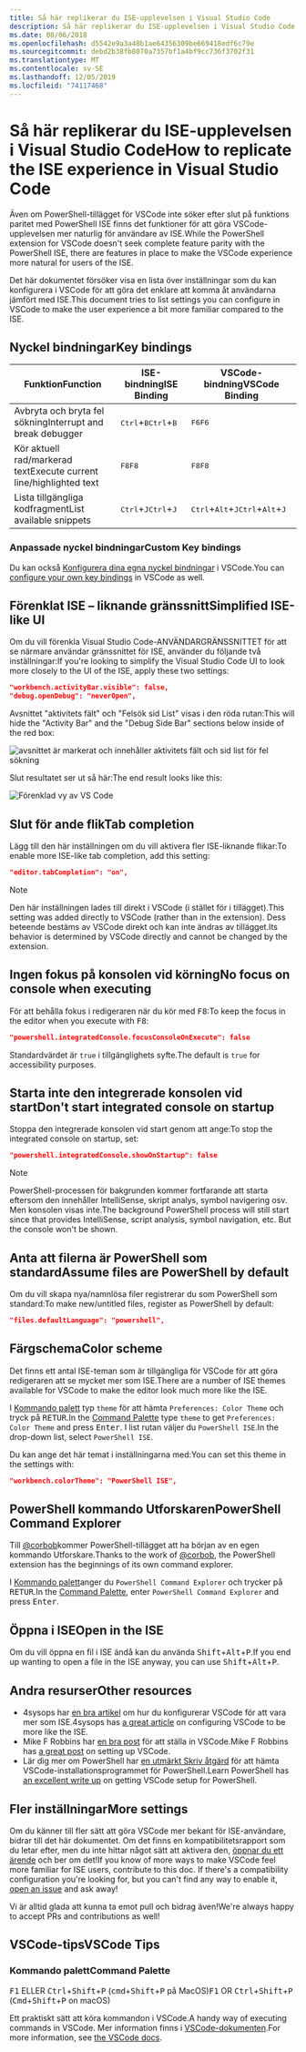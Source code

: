 ```yaml
---
title: Så här replikerar du ISE-upplevelsen i Visual Studio Code
description: Så här replikerar du ISE-upplevelsen i Visual Studio Code
ms.date: 08/06/2018
ms.openlocfilehash: d5542e9a3a48b1ae64356309be669418edf6c79e
ms.sourcegitcommit: debd2b38fb8070a7357bf1a4bf9cc736f3702f31
ms.translationtype: MT
ms.contentlocale: sv-SE
ms.lasthandoff: 12/05/2019
ms.locfileid: "74117468"
---
```

# <a name="how-to-replicate-the-ise-experience-in-visual-studio-code"></a><span data-ttu-id="99e81-103">Så här replikerar du ISE-upplevelsen i Visual Studio Code</span><span class="sxs-lookup"><span data-stu-id="99e81-103">How to replicate the ISE experience in Visual Studio Code</span></span>

<span data-ttu-id="99e81-104">Även om PowerShell-tillägget för VSCode inte söker efter slut på funktions paritet med PowerShell ISE finns det funktioner för att göra VSCode-upplevelsen mer naturlig för användare av ISE.</span><span class="sxs-lookup"><span data-stu-id="99e81-104">While the PowerShell extension for VSCode doesn't seek complete feature parity with the PowerShell ISE, there are features in place to make the VSCode experience more natural for users of the ISE.</span></span>

<span data-ttu-id="99e81-105">Det här dokumentet försöker visa en lista över inställningar som du kan konfigurera i VSCode för att göra det enklare att komma åt användarna jämfört med ISE.</span><span class="sxs-lookup"><span data-stu-id="99e81-105">This document tries to list settings you can configure in VSCode to make the user experience a bit more familiar compared to the ISE.</span></span>

## <a name="key-bindings"></a><span data-ttu-id="99e81-106">Nyckel bindningar</span><span class="sxs-lookup"><span data-stu-id="99e81-106">Key bindings</span></span>

| <span data-ttu-id="99e81-107">Funktion</span><span class="sxs-lookup"><span data-stu-id="99e81-107">Function</span></span>                              | <span data-ttu-id="99e81-108">ISE-bindning</span><span class="sxs-lookup"><span data-stu-id="99e81-108">ISE Binding</span></span>                  | <span data-ttu-id="99e81-109">VSCode-bindning</span><span class="sxs-lookup"><span data-stu-id="99e81-109">VSCode Binding</span></span>                              |
| ----------------                      | -----------                  | --------------                              |
| <span data-ttu-id="99e81-110">Avbryta och bryta fel sökning</span><span class="sxs-lookup"><span data-stu-id="99e81-110">Interrupt and break debugger</span></span>          | <span data-ttu-id="99e81-111"><kbd>Ctrl</kbd>+<kbd>B</kbd></span><span class="sxs-lookup"><span data-stu-id="99e81-111"><kbd>Ctrl</kbd>+<kbd>B</kbd></span></span> | <span data-ttu-id="99e81-112"><kbd>F6</kbd></span><span class="sxs-lookup"><span data-stu-id="99e81-112"><kbd>F6</kbd></span></span>                               |
| <span data-ttu-id="99e81-113">Kör aktuell rad/markerad text</span><span class="sxs-lookup"><span data-stu-id="99e81-113">Execute current line/highlighted text</span></span> | <span data-ttu-id="99e81-114"><kbd>F8</kbd></span><span class="sxs-lookup"><span data-stu-id="99e81-114"><kbd>F8</kbd></span></span>                | <span data-ttu-id="99e81-115"><kbd>F8</kbd></span><span class="sxs-lookup"><span data-stu-id="99e81-115"><kbd>F8</kbd></span></span>                               |
| <span data-ttu-id="99e81-116">Lista tillgängliga kodfragment</span><span class="sxs-lookup"><span data-stu-id="99e81-116">List available snippets</span></span>               | <span data-ttu-id="99e81-117"><kbd>Ctrl</kbd>+<kbd>J</kbd></span><span class="sxs-lookup"><span data-stu-id="99e81-117"><kbd>Ctrl</kbd>+<kbd>J</kbd></span></span> | <span data-ttu-id="99e81-118"><kbd>Ctrl</kbd>+<kbd>Alt</kbd>+<kbd>J</kbd></span><span class="sxs-lookup"><span data-stu-id="99e81-118"><kbd>Ctrl</kbd>+<kbd>Alt</kbd>+<kbd>J</kbd></span></span> |

### <a name="custom-key-bindings"></a><span data-ttu-id="99e81-119">Anpassade nyckel bindningar</span><span class="sxs-lookup"><span data-stu-id="99e81-119">Custom Key bindings</span></span>

<span data-ttu-id="99e81-120">Du kan också [Konfigurera dina egna nyckel bindningar](https://code.visualstudio.com/docs/getstarted/keybindings#_custom-keybindings-for-refactorings) i VSCode.</span><span class="sxs-lookup"><span data-stu-id="99e81-120">You can [configure your own key bindings](https://code.visualstudio.com/docs/getstarted/keybindings#_custom-keybindings-for-refactorings) in VSCode as well.</span></span>

## <a name="simplified-ise-like-ui"></a><span data-ttu-id="99e81-121">Förenklat ISE – liknande gränssnitt</span><span class="sxs-lookup"><span data-stu-id="99e81-121">Simplified ISE-like UI</span></span>

<span data-ttu-id="99e81-122">Om du vill förenkla Visual Studio Code-ANVÄNDARGRÄNSSNITTET för att se närmare användar gränssnittet för ISE, använder du följande två inställningar:</span><span class="sxs-lookup"><span data-stu-id="99e81-122">If you're looking to simplify the Visual Studio Code UI to look more closely to the UI of the ISE, apply these two settings:</span></span>

```json
"workbench.activityBar.visible": false,
"debug.openDebug": "neverOpen",
```

<span data-ttu-id="99e81-123">Avsnittet "aktivitets fält" och "Felsök sid List" visas i den röda rutan:</span><span class="sxs-lookup"><span data-stu-id="99e81-123">This will hide the "Activity Bar" and the "Debug Side Bar" sections below inside of the red box:</span></span>

![avsnittet är markerat och innehåller aktivitets fält och sid list för fel sökning](images/How-To-Replicate-the-ISE-Experience-In-VSCode/1-highlighted-sidebar.png)

<span data-ttu-id="99e81-125">Slut resultatet ser ut så här:</span><span class="sxs-lookup"><span data-stu-id="99e81-125">The end result looks like this:</span></span>

![Förenklad vy av VS Code](images/How-To-Replicate-the-ISE-Experience-In-VSCode/2-simplified-ui.png)

## <a name="tab-completion"></a><span data-ttu-id="99e81-127">Slut för ande flik</span><span class="sxs-lookup"><span data-stu-id="99e81-127">Tab completion</span></span>

<span data-ttu-id="99e81-128">Lägg till den här inställningen om du vill aktivera fler ISE-liknande flikar:</span><span class="sxs-lookup"><span data-stu-id="99e81-128">To enable more ISE-like tab completion, add this setting:</span></span>

```json
"editor.tabCompletion": "on",
```

> [!NOTE]
> <span data-ttu-id="99e81-129">Den här inställningen lades till direkt i VSCode (i stället för i tillägget).</span><span class="sxs-lookup"><span data-stu-id="99e81-129">This setting was added directly to VSCode (rather than in the extension).</span></span> <span data-ttu-id="99e81-130">Dess beteende bestäms av VSCode direkt och kan inte ändras av tillägget.</span><span class="sxs-lookup"><span data-stu-id="99e81-130">Its behavior is determined by VSCode directly and cannot be changed by the extension.</span></span>

## <a name="no-focus-on-console-when-executing"></a><span data-ttu-id="99e81-131">Ingen fokus på konsolen vid körning</span><span class="sxs-lookup"><span data-stu-id="99e81-131">No focus on console when executing</span></span>

<span data-ttu-id="99e81-132">För att behålla fokus i redigeraren när du kör med <kbd>F8</kbd>:</span><span class="sxs-lookup"><span data-stu-id="99e81-132">To keep the focus in the editor when you execute with <kbd>F8</kbd>:</span></span>

```json
"powershell.integratedConsole.focusConsoleOnExecute": false
```

<span data-ttu-id="99e81-133">Standardvärdet är `true` i tillgänglighets syfte.</span><span class="sxs-lookup"><span data-stu-id="99e81-133">The default is `true` for accessibility purposes.</span></span>

## <a name="dont-start-integrated-console-on-startup"></a><span data-ttu-id="99e81-134">Starta inte den integrerade konsolen vid start</span><span class="sxs-lookup"><span data-stu-id="99e81-134">Don't start integrated console on startup</span></span>

<span data-ttu-id="99e81-135">Stoppa den integrerade konsolen vid start genom att ange:</span><span class="sxs-lookup"><span data-stu-id="99e81-135">To stop the integrated console on startup, set:</span></span>

```json
"powershell.integratedConsole.showOnStartup": false
```

> [!NOTE]
> <span data-ttu-id="99e81-136">PowerShell-processen för bakgrunden kommer fortfarande att starta eftersom den innehåller IntelliSense, skript analys, symbol navigering osv. Men konsolen visas inte.</span><span class="sxs-lookup"><span data-stu-id="99e81-136">The background PowerShell process will still start since that provides IntelliSense, script analysis, symbol navigation, etc. But the console won't be shown.</span></span>

## <a name="assume-files-are-powershell-by-default"></a><span data-ttu-id="99e81-137">Anta att filerna är PowerShell som standard</span><span class="sxs-lookup"><span data-stu-id="99e81-137">Assume files are PowerShell by default</span></span>

<span data-ttu-id="99e81-138">Om du vill skapa nya/namnlösa filer registrerar du som PowerShell som standard:</span><span class="sxs-lookup"><span data-stu-id="99e81-138">To make new/untitled files, register as PowerShell by default:</span></span>

```json
"files.defaultLanguage": "powershell",
```

## <a name="color-scheme"></a><span data-ttu-id="99e81-139">Färgschema</span><span class="sxs-lookup"><span data-stu-id="99e81-139">Color scheme</span></span>

<span data-ttu-id="99e81-140">Det finns ett antal ISE-teman som är tillgängliga för VSCode för att göra redigeraren att se mycket mer som ISE.</span><span class="sxs-lookup"><span data-stu-id="99e81-140">There are a number of ISE themes available for VSCode to make the editor look much more like the ISE.</span></span>

<span data-ttu-id="99e81-141">I [Kommando palett] typ `theme` för att hämta `Preferences: Color Theme` och tryck på <kbd>RETUR</kbd>.</span><span class="sxs-lookup"><span data-stu-id="99e81-141">In the [Command Palette] type `theme` to get `Preferences: Color Theme` and press <kbd>Enter</kbd>.</span></span>
<span data-ttu-id="99e81-142">I list rutan väljer du `PowerShell ISE`.</span><span class="sxs-lookup"><span data-stu-id="99e81-142">In the drop-down list, select `PowerShell ISE`.</span></span>

<span data-ttu-id="99e81-143">Du kan ange det här temat i inställningarna med:</span><span class="sxs-lookup"><span data-stu-id="99e81-143">You can set this theme in the settings with:</span></span>

```json
"workbench.colorTheme": "PowerShell ISE",
```

## <a name="powershell-command-explorer"></a><span data-ttu-id="99e81-144">PowerShell kommando Utforskaren</span><span class="sxs-lookup"><span data-stu-id="99e81-144">PowerShell Command Explorer</span></span>

<span data-ttu-id="99e81-145">Till [@corbob](https://github.com/corbob)kommer PowerShell-tillägget att ha början av en egen kommando Utforskare.</span><span class="sxs-lookup"><span data-stu-id="99e81-145">Thanks to the work of [@corbob](https://github.com/corbob), the PowerShell extension has the beginnings of its own command explorer.</span></span>

<span data-ttu-id="99e81-146">I [Kommando palett]anger du `PowerShell Command Explorer` och trycker på <kbd>RETUR</kbd>.</span><span class="sxs-lookup"><span data-stu-id="99e81-146">In the [Command Palette], enter `PowerShell Command Explorer` and press <kbd>Enter</kbd>.</span></span>

## <a name="open-in-the-ise"></a><span data-ttu-id="99e81-147">Öppna i ISE</span><span class="sxs-lookup"><span data-stu-id="99e81-147">Open in the ISE</span></span>

<span data-ttu-id="99e81-148">Om du vill öppna en fil i ISE ändå kan du använda <kbd>Shift</kbd>+<kbd>Alt</kbd>+<kbd>P</kbd>.</span><span class="sxs-lookup"><span data-stu-id="99e81-148">If you end up wanting to open a file in the ISE anyway, you can use <kbd>Shift</kbd>+<kbd>Alt</kbd>+<kbd>P</kbd>.</span></span>

## <a name="other-resources"></a><span data-ttu-id="99e81-149">Andra resurser</span><span class="sxs-lookup"><span data-stu-id="99e81-149">Other resources</span></span>

- <span data-ttu-id="99e81-150">4sysops har [en bra artikel](https://4sysops.com/archives/make-visual-studio-code-look-and-behave-like-powershell-ise/) om hur du konfigurerar VSCode för att vara mer som ISE.</span><span class="sxs-lookup"><span data-stu-id="99e81-150">4sysops has [a great article](https://4sysops.com/archives/make-visual-studio-code-look-and-behave-like-powershell-ise/) on configuring VSCode to be more like the ISE.</span></span>
- <span data-ttu-id="99e81-151">Mike F Robbins har [en bra post](https://mikefrobbins.com/2017/08/24/how-to-install-visual-studio-code-and-configure-it-as-a-replacement-for-the-powershell-ise/) för att ställa in VSCode.</span><span class="sxs-lookup"><span data-stu-id="99e81-151">Mike F Robbins has [a great post](https://mikefrobbins.com/2017/08/24/how-to-install-visual-studio-code-and-configure-it-as-a-replacement-for-the-powershell-ise/) on setting up VSCode.</span></span>
- <span data-ttu-id="99e81-152">Lär dig mer om PowerShell har [en utmärkt Skriv åtgärd](https://www.learnpwsh.com/setup-vs-code-for-powershell/) för att hämta VSCode-installationsprogrammet för PowerShell.</span><span class="sxs-lookup"><span data-stu-id="99e81-152">Learn PowerShell has [an excellent write up](https://www.learnpwsh.com/setup-vs-code-for-powershell/) on getting VSCode setup for PowerShell.</span></span>

## <a name="more-settings"></a><span data-ttu-id="99e81-153">Fler inställningar</span><span class="sxs-lookup"><span data-stu-id="99e81-153">More settings</span></span>

<span data-ttu-id="99e81-154">Om du känner till fler sätt att göra VSCode mer bekant för ISE-användare, bidrar till det här dokumentet. Om det finns en kompatibilitetsrapport som du letar efter, men du inte hittar något sätt att aktivera den, [öppnar du ett ärende](https://github.com/PowerShell/vscode-powershell/issues/new/choose) och ber om det!</span><span class="sxs-lookup"><span data-stu-id="99e81-154">If you know of more ways to make VSCode feel more familiar for ISE users, contribute to this doc. If there's a compatibility configuration you're looking for, but you can't find any way to enable it, [open an issue](https://github.com/PowerShell/vscode-powershell/issues/new/choose) and ask away!</span></span>

<span data-ttu-id="99e81-155">Vi är alltid glada att kunna ta emot pull och bidrag även!</span><span class="sxs-lookup"><span data-stu-id="99e81-155">We're always happy to accept PRs and contributions as well!</span></span>

## <a name="vscode-tips"></a><span data-ttu-id="99e81-156">VSCode-tips</span><span class="sxs-lookup"><span data-stu-id="99e81-156">VSCode Tips</span></span>

### <a name="command-palette"></a><span data-ttu-id="99e81-157">Kommando palett</span><span class="sxs-lookup"><span data-stu-id="99e81-157">Command Palette</span></span>

<span data-ttu-id="99e81-158"><kbd>F1</kbd> ELLER <kbd>Ctrl</kbd>+<kbd>Shift</kbd>+<kbd>P</kbd> (<kbd>cmd</kbd>+<kbd>Shift</kbd>+<kbd>P</kbd> på MacOS)</span><span class="sxs-lookup"><span data-stu-id="99e81-158"><kbd>F1</kbd> OR <kbd>Ctrl</kbd>+<kbd>Shift</kbd>+<kbd>P</kbd> (<kbd>Cmd</kbd>+<kbd>Shift</kbd>+<kbd>P</kbd> on macOS)</span></span>

<span data-ttu-id="99e81-159">Ett praktiskt sätt att köra kommandon i VSCode.</span><span class="sxs-lookup"><span data-stu-id="99e81-159">A handy way of executing commands in VSCode.</span></span>
<span data-ttu-id="99e81-160">Mer information finns i [VSCode-dokumenten](https://code.visualstudio.com/docs/getstarted/userinterface#_command-palette).</span><span class="sxs-lookup"><span data-stu-id="99e81-160">For more information, see [the VSCode docs](https://code.visualstudio.com/docs/getstarted/userinterface#_command-palette).</span></span>

[Kommando palett]: #command-palette
[Command Palette]: #command-palette
